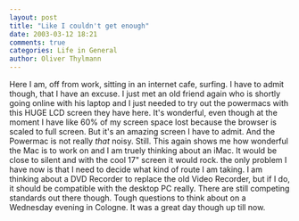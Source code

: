 ```yaml
---
layout: post
title: "Like I couldn't get enough"
date: 2003-03-12 18:21
comments: true
categories: Life in General
author: Oliver Thylmann
---
```



Here I am, off from work, sitting in an internet cafe, surfing. I have to admit though, that I have an excuse. I just met an old friend again who is shortly going online with his laptop and I just needed to try out the powermacs with this HUGE LCD screen they have here. It's wonderful, even though at the moment I have like 60% of my screen space lost because the browser is scaled to full screen. But it's an amazing screen I have to admit. And the Powermac is not really _that_ noisy. Still. This again shows me how wonderful the Mac is to work on and I am truely thinking about an iMac. It would be close to silent and with the cool 17&quot; screen it would rock. the only problem I have now is that I need to decide what kind of route I am taking. I am thinking about a DVD Recorder to replace the old Video Recorder, but if I do, it should be compatible with the desktop PC really. There are still competing standards out there though. Tough questions to think about on a Wednesday evening in Cologne. It was a great day though up till now.



